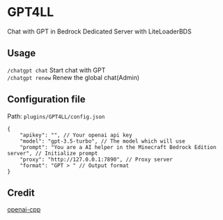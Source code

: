 # GPT4LL

Chat with GPT in Bedrock Dedicated Server with LiteLoaderBDS

## Usage

`/chatgpt chat` Start chat with GPT  
`/chatgpt renew` Renew the global chat(Admin)

## Configuration file

Path: `plugins/GPT4LL/config.json`

```jsonc
{
    "apikey": "", // Your openai api key
    "model": "gpt-3.5-turbo", // The model which will use
    "prompt": "You are a AI helper in the Minecraft Bedrock Edition server", // Initialize prompt
    "proxy": "http://127.0.0.1:7890", // Proxy server
    "format": "GPT > " // Output format
}
```

## Credit

[openai-cpp](https://github.com/olrea/openai-cpp)